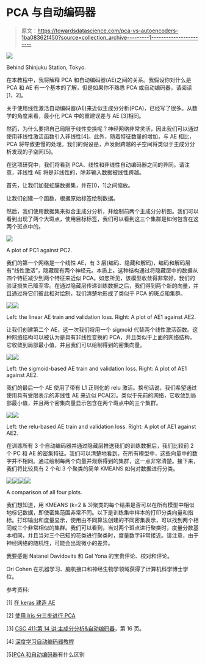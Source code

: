 # PCA 与自动编码器

> 原文：<https://towardsdatascience.com/pca-vs-autoencoders-1ba08362f450?source=collection_archive---------1----------------------->

![](img/b6e56b82eed21db62ae269c323698ef5.png)

Behind Shinjuku Station, Tokyo.

在本教程中，我将解释 PCA 和自动编码器(AE)之间的关系。我假设你对什么是 PCA 和 AE 有一个基本的了解，但是如果你不熟悉 PCA 或自动编码器，请阅读[1，2]。

关于使用线性激活自动编码器(AE)来近似主成分分析(PCA)，已经写了很多。从数学的角度来看，最小化 PCA 中的重建误差与 AE [3]相同。

然而，为什么要把自己局限于线性变换呢？神经网络非常灵活，因此我们可以通过使用非线性激活函数引入非线性[4]。此外，随着特征数量的增加，与 AE 相比，PCA 将导致更慢的处理。我们的假设是，声发射跨越的子空间将类似于主成分分析发现的子空间[5]。

在这项研究中，我们将看到 PCA、线性和非线性自动编码器之间的异同。请注意，非线性 AE 将是非线性的，除非输入数据被线性跨越。

首先，让我们加载虹膜数据集，并在[0，1]之间缩放。

让我们创建一个函数，根据原始标签绘制数据。

然后，我们使用数据集来拟合主成分分析，并绘制前两个主成分分析图。我们可以看到出现了两个大斑点，使用目标标签，我们可以看到这三个集群是如何包含在这两个斑点中的。

![](img/10d9fef84313f34ff64f795a20a4987a.png)

A plot of PC1 against PC2.

我们的第一个网络是一个线性 AE，有 3 层(编码、隐藏和解码)，编码和解码层有“线性激活”，隐藏层有两个神经元。本质上，这种结构通过将隐藏层中的数据从四个特征减少到两个特征来近似 PCA。如您所见，该模型收敛得非常好，我们的验证损失已降至零。在通过隐藏层传递训练数据之后，我们得到两个新的向量，并且通过将它们彼此相对绘制，我们清楚地形成了类似于 PCA 的斑点和集群。

![](img/532fbdab5e749669fab5cbb732503c81.png)![](img/5eb3b3a79314cae4b95fd061a7fa1265.png)

Left: the linear AE train and validation loss. Right: A plot of AE1 against AE2.

让我们创建第二个 AE，这一次我们将用一个 sigmoid 代替两个线性激活函数。这种网络结构可以被认为是具有非线性变换的 PCA，并且类似于上面的网络结构，它收敛到局部最小值，并且我们可以绘制得到的密集向量。

![](img/6a0e07b2fee4cfef71c23bf24d30f951.png)![](img/5fd908d4ca31f55e236360315a3f9b73.png)

Left: the sigmoid-based AE train and validation loss. Right: A plot of AE1 against AE2.

我们的最后一个 AE 使用了带有 L1 正则化的 relu 激活。换句话说，我们希望通过使用具有受限表示的非线性 AE 来近似 PCA[2]。类似于先前的网络，它收敛到局部最小值，并且两个密集向量显示包含在两个斑点中的三个集群。

![](img/4ad73c54b174bc69d3b2edd6848a5504.png)![](img/0ae8290d4cfb00e18b25831b1151a0b9.png)

Left: the relu-based AE train and validation loss. Right: A plot of AE1 against AE2.

在训练所有 3 个自动编码器并通过隐藏层推送我们的训练数据后，我们比较前 2 个 PC 和 AE 的密集特征。我们可以清楚地看到，在所有模型中，这些向量中的数字并不相同。通过绘制每两个向量并观察得到的集群，这一点非常清楚。接下来，我们将比较具有 2 个和 3 个聚类的简单 KMEANS 如何对数据进行分类。

![](img/10d9fef84313f34ff64f795a20a4987a.png)![](img/5eb3b3a79314cae4b95fd061a7fa1265.png)![](img/5fd908d4ca31f55e236360315a3f9b73.png)![](img/0ae8290d4cfb00e18b25831b1151a0b9.png)

A comparison of all four plots.

我们想知道，用 KMEANS (k=2 & 3)聚类的每个结果是否可以在所有模型中相似地标记数据，即使密集范围非常不同。以下是训练集中样本的打印分类向量和指标。打印输出和度量显示，使用由不同算法创建的不同密集表示，可以找到两个相同或三个非常相似的集群。我们可以看到，当对两个斑点进行聚类时，度量分数基本相同，并且当对三个已知的花类进行聚类时，度量数字非常接近。请注意，由于神经网络的随机性，可能会出现微小的差异。

我要感谢 Natanel Davidovits 和 Gal Yona 的宝贵评论、校对和评论。

Ori Cohen 在机器学习、脑机接口和神经生物学领域获得了计算机科学博士学位。

参考资料:

[1] [在 keras 建造 AE](https://blog.keras.io/building-autoencoders-in-keras.html)

[2] [使用 Iris 分三步进行 PCA](http://sebastianraschka.com/Articles/2015_pca_in_3_steps.html)

[3] [CSC 411:第 14 讲:主成分分析&自动编码器](https://www.cs.toronto.edu/~urtasun/courses/CSC411/14_pca.pdf)，第 16 页。

[4] [深度学习自动编码器教程](https://lazyprogrammer.me/a-tutorial-on-autoencoders/)

[5][PCA 和自动编码器](https://stats.stackexchange.com/questions/120080/whatre-the-differences-between-pca-and-autoencoder)有什么区别